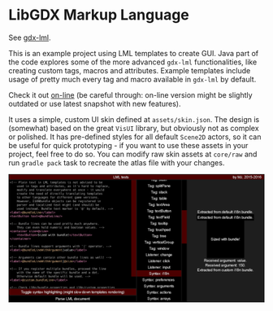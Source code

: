 # LibGDX Markup Language
See [gdx-lml](../../lml).

This is an example project using LML templates to create GUI. Java part of the code explores some of the more advanced `gdx-lml` functionalities, like creating custom tags, macros and attributes. Example templates include usage of pretty much every tag and macro available in `gdx-lml` by default.

Check it out [on-line](http://czyzby.github.io/gdx-lml/lml) (be careful through: on-line version might be slightly outdated or use latest snapshot with new features).

It uses a simple, custom UI skin defined at `assets/skin.json`. The design is (somewhat) based on the great `VisUI` library, but obviously not as complex or polished. It has pre-defined styles for all default `Scene2D` actors, so it can be useful for quick prototyping - if you want to use these assets in your project, feel free to do so. You can modify raw skin assets at `core/raw` and run `gradle pack` task to recreate the atlas file with your changes.

![gdx-lml-tests](gdx-lml-tests.png)
